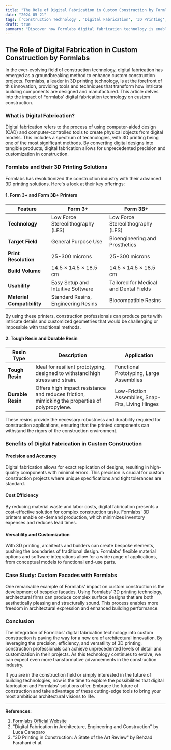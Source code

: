 ```yaml
---
title: "The Role of Digital Fabrication in Custom Construction by Formlabs"
date: "2024-05-21"
tags: ['Construction Technology', 'Digital Fabrication', '3D Printing', 'Custom Construction', 'Formlabs', 'Innovation', 'Building Components', 'Precision Engineering', 'Modern Construction']
draft: true
summary: "Discover how Formlabs digital fabrication technology is enabling custom construction projects, allowing for the creation of precise and intricate building components using 3D printing techniques."
---
```


## The Role of Digital Fabrication in Custom Construction by Formlabs

In the ever-evolving field of construction technology, digital fabrication has emerged as a groundbreaking method to enhance custom construction projects. Formlabs, a leader in 3D printing technology, is at the forefront of this innovation, providing tools and techniques that transform how intricate building components are designed and manufactured. This article delves into the impact of Formlabs' digital fabrication technology on custom construction.

### What is Digital Fabrication?

Digital fabrication refers to the process of using computer-aided design (CAD) and computer-controlled tools to create physical objects from digital models. This includes a spectrum of technologies, with 3D printing being one of the most significant methods. By converting digital designs into tangible products, digital fabrication allows for unprecedented precision and customization in construction.

### Formlabs and their 3D Printing Solutions

Formlabs has revolutionized the construction industry with their advanced 3D printing solutions. Here's a look at their key offerings:

#### 1. Form 3+ and Form 3B+ Printers

| Feature                     | Form 3+                                   | Form 3B+                                  |
|-----------------------------|-------------------------------------------|-------------------------------------------|
| **Technology**              | Low Force Stereolithography (LFS)         | Low Force Stereolithography (LFS)         |
| **Target Field**            | General Purpose Use                       | Bioengineering and Prosthetics            |
| **Print Resolution**        | 25-300 microns                            | 25-300 microns                            |
| **Build Volume**            | 14.5 × 14.5 × 18.5 cm                      | 14.5 × 14.5 × 18.5 cm                       |
| **Usability**               | Easy Setup and Intuitive Software         | Tailored for Medical and Dental Fields    |
| **Material Compatibility**  | Standard Resins, Engineering Resins       | Biocompatible Resins                      |

By using these printers, construction professionals can produce parts with intricate details and customized geometries that would be challenging or impossible with traditional methods.

#### 2. Tough Resin and Durable Resin

| Resin Type        | Description                                                                                         | Application                                            |
|-------------------|-----------------------------------------------------------------------------------------------------|--------------------------------------------------------|
| **Tough Resin**   | Ideal for resilient prototyping, designed to withstand high stress and strain.                      | Functional Prototyping, Large Assemblies               |
| **Durable Resin** | Offers high impact resistance and reduces friction, mimicking the properties of polypropylene. | Low-Friction Assemblies, Snap-Fits, Living Hinges      |

These resins provide the necessary robustness and durability required for construction applications, ensuring that the printed components can withstand the rigors of the construction environment.

### Benefits of Digital Fabrication in Custom Construction

#### Precision and Accuracy
Digital fabrication allows for exact replication of designs, resulting in high-quality components with minimal errors. This precision is crucial for custom construction projects where unique specifications and tight tolerances are standard.

#### Cost Efficiency
By reducing material waste and labor costs, digital fabrication presents a cost-effective solution for complex construction tasks. Formlabs' 3D printers enable on-demand production, which minimizes inventory expenses and reduces lead times.

#### Versatility and Customization
With 3D printing, architects and builders can create bespoke elements, pushing the boundaries of traditional design. Formlabs' flexible material options and software integrations allow for a wide range of applications, from conceptual models to functional end-use parts.

### Case Study: Custom Facades with Formlabs

One remarkable example of Formlabs' impact on custom construction is the development of bespoke facades. Using Formlabs' 3D printing technology, architectural firms can produce complex surface designs that are both aesthetically pleasing and structurally sound. This process enables more freedom in architectural expression and enhanced building performance.

### Conclusion

The integration of Formlabs' digital fabrication technology into custom construction is paving the way for a new era of architectural innovation. By leveraging the precision, efficiency, and versatility of 3D printing, construction professionals can achieve unprecedented levels of detail and customization in their projects. As this technology continues to evolve, we can expect even more transformative advancements in the construction industry.

If you are in the construction field or simply interested in the future of building technologies, now is the time to explore the possibilities that digital fabrication and Formlabs' solutions offer. Embrace the future of construction and take advantage of these cutting-edge tools to bring your most ambitious architectural visions to life.

---

**References:**
1. [Formlabs Official Website](https://formlabs.com)
2. "Digital Fabrication in Architecture, Engineering and Construction" by Luca Caneparo
3. "3D Printing in Construction: A State of the Art Review" by Behzad Farahani et al.